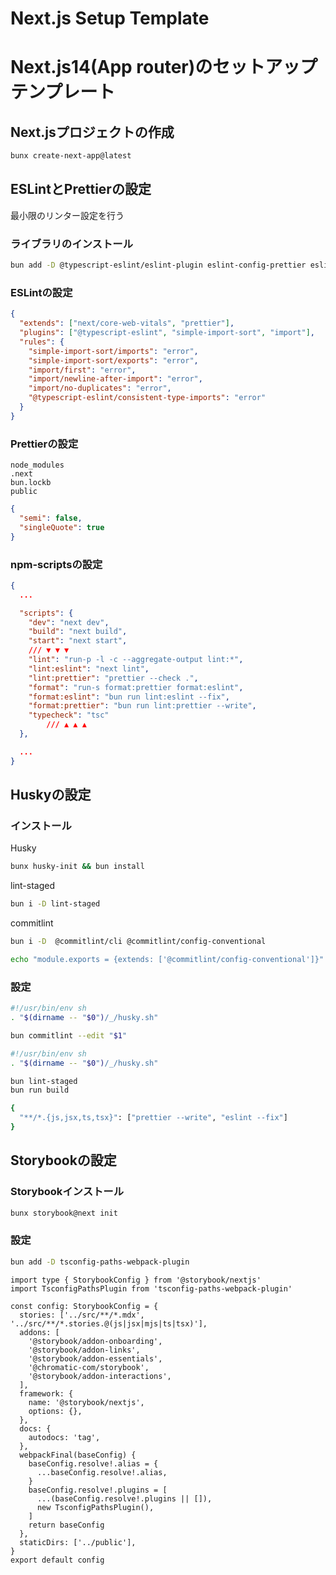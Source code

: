 # Next.js Setup Template

# Next.js14(App router)のセットアップテンプレート

## Next.jsプロジェクトの作成

```bash
bunx create-next-app@latest
```

## ESLintとPrettierの設定

最小限のリンター設定を行う

### ライブラリのインストール

```bash
bun add -D @typescript-eslint/eslint-plugin eslint-config-prettier eslint-plugin-simple-import-sort prettier npm-run-all
```

### ESLintの設定

```json
{
  "extends": ["next/core-web-vitals", "prettier"],
  "plugins": ["@typescript-eslint", "simple-import-sort", "import"],
  "rules": {
    "simple-import-sort/imports": "error",
    "simple-import-sort/exports": "error",
    "import/first": "error",
    "import/newline-after-import": "error",
    "import/no-duplicates": "error",
    "@typescript-eslint/consistent-type-imports": "error"
  }
}
```

### Prettierの設定

```
node_modules
.next
bun.lockb
public
```

```json
{
  "semi": false,
  "singleQuote": true
}
```

### **npm-scripts**の設定

```json
{
  ...

  "scripts": {
    "dev": "next dev",
    "build": "next build",
    "start": "next start",
    /// ▼ ▼ ▼
    "lint": "run-p -l -c --aggregate-output lint:*",
    "lint:eslint": "next lint",
    "lint:prettier": "prettier --check .",
    "format": "run-s format:prettier format:eslint",
    "format:eslint": "bun run lint:eslint --fix",
    "format:prettier": "bun run lint:prettier --write",
    "typecheck": "tsc"
		/// ▲ ▲ ▲
  },

  ...
}
```

## Huskyの設定

### インストール

Husky

```bash
bunx husky-init && bun install
```

lint-staged

```bash
bun i -D lint-staged
```

commitlint

```bash
bun i -D  @commitlint/cli @commitlint/config-conventional
```

```bash
echo "module.exports = {extends: ['@commitlint/config-conventional']}" > commitlint.config.js
```

### 設定

```bash
#!/usr/bin/env sh
. "$(dirname -- "$0")/_/husky.sh"

bun commitlint --edit "$1"
```

```bash
#!/usr/bin/env sh
. "$(dirname -- "$0")/_/husky.sh"

bun lint-staged
bun run build
```

```bash
{
  "**/*.{js,jsx,ts,tsx}": ["prettier --write", "eslint --fix"]
}
```

## Storybookの設定

### Storybookインストール

```bash
bunx storybook@next init
```

### 設定

```bash
bun add -D tsconfig-paths-webpack-plugin
```

```tsx
import type { StorybookConfig } from '@storybook/nextjs'
import TsconfigPathsPlugin from 'tsconfig-paths-webpack-plugin'

const config: StorybookConfig = {
  stories: ['../src/**/*.mdx', '../src/**/*.stories.@(js|jsx|mjs|ts|tsx)'],
  addons: [
    '@storybook/addon-onboarding',
    '@storybook/addon-links',
    '@storybook/addon-essentials',
    '@chromatic-com/storybook',
    '@storybook/addon-interactions',
  ],
  framework: {
    name: '@storybook/nextjs',
    options: {},
  },
  docs: {
    autodocs: 'tag',
  },
  webpackFinal(baseConfig) {
    baseConfig.resolve!.alias = {
      ...baseConfig.resolve!.alias,
    }
    baseConfig.resolve!.plugins = [
      ...(baseConfig.resolve!.plugins || []),
      new TsconfigPathsPlugin(),
    ]
    return baseConfig
  },
  staticDirs: ['../public'],
}
export default config
```